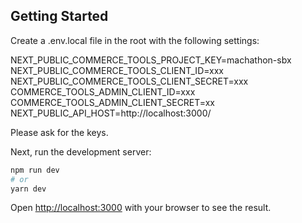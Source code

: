 ## Getting Started

Create a .env.local file in the root with the following settings:

NEXT_PUBLIC_COMMERCE_TOOLS_PROJECT_KEY=machathon-sbx
NEXT_PUBLIC_COMMERCE_TOOLS_CLIENT_ID=xxx
NEXT_PUBLIC_COMMERCE_TOOLS_CLIENT_SECRET=xxx
COMMERCE_TOOLS_ADMIN_CLIENT_ID=xxx
COMMERCE_TOOLS_ADMIN_CLIENT_SECRET=xx
NEXT_PUBLIC_API_HOST=http://localhost:3000/

Please ask for the keys.

Next, run the development server:

```bash
npm run dev
# or
yarn dev
```

Open [http://localhost:3000](http://localhost:3000) with your browser to see the result.


